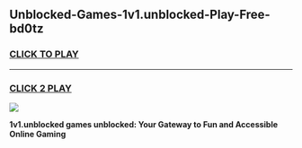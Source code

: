 
## Unblocked-Games-1v1.unblocked-Play-Free-bd0tz
<h3>
<a href="https://premium76.site?title=1v1.unblocked&ref=10A">CLICK TO PLAY</a></h3>
<hr>

<h3>
<a href="https://premium76.site?title=1v1.unblocked&ref=10A">CLICK 2 PLAY</a>
  
</h3>

<a href="https://premium76.site?title=1v1.unblocked&ref=10A"><img src="https://clearcache.store/games.png"></a>


**1v1.unblocked games unblocked: Your Gateway to Fun and Accessible Online Gaming**

